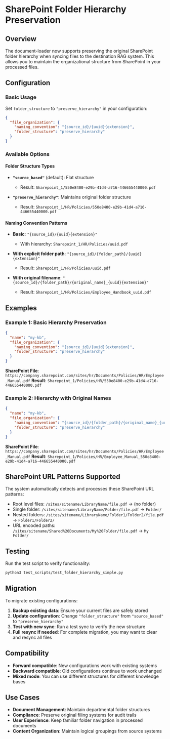 # SharePoint Folder Hierarchy Preservation

## Overview

The document-loader now supports preserving the original SharePoint folder hierarchy when syncing files to the destination RAG system. This allows you to maintain the organizational structure from SharePoint in your processed files.

## Configuration

### Basic Usage

Set `folder_structure` to `"preserve_hierarchy"` in your configuration:

```json
{
  "file_organization": {
    "naming_convention": "{source_id}/{uuid}{extension}",
    "folder_structure": "preserve_hierarchy"
  }
}
```

### Available Options

#### Folder Structure Types

- **`"source_based"`** (default): Flat structure
  - Result: `Sharepoint_1/550e8400-e29b-41d4-a716-446655440000.pdf`

- **`"preserve_hierarchy"`**: Maintains original folder structure
  - Result: `Sharepoint_1/HR/Policies/550e8400-e29b-41d4-a716-446655440000.pdf`

#### Naming Convention Patterns

- **Basic**: `"{source_id}/{uuid}{extension}"`
  - With hierarchy: `Sharepoint_1/HR/Policies/uuid.pdf`

- **With explicit folder path**: `"{source_id}/{folder_path}/{uuid}{extension}"`
  - Result: `Sharepoint_1/HR/Policies/uuid.pdf`

- **With original filename**: `"{source_id}/{folder_path}/{original_name}_{uuid}{extension}"`
  - Result: `Sharepoint_1/HR/Policies/Employee_Handbook_uuid.pdf`

## Examples

### Example 1: Basic Hierarchy Preservation

```json
{
  "name": "my-kb",
  "file_organization": {
    "naming_convention": "{source_id}/{uuid}{extension}",
    "folder_structure": "preserve_hierarchy"
  }
}
```

**SharePoint File**: `https://company.sharepoint.com/sites/hr/Documents/Policies/HR/Employee_Manual.pdf`
**Result**: `Sharepoint_1/Policies/HR/550e8400-e29b-41d4-a716-446655440000.pdf`

### Example 2: Hierarchy with Original Names

```json
{
  "name": "my-kb",
  "file_organization": {
    "naming_convention": "{source_id}/{folder_path}/{original_name}_{uuid}{extension}",
    "folder_structure": "preserve_hierarchy"
  }
}
```

**SharePoint File**: `https://company.sharepoint.com/sites/hr/Documents/Policies/HR/Employee_Manual.pdf`
**Result**: `Sharepoint_1/Policies/HR/Employee_Manual_550e8400-e29b-41d4-a716-446655440000.pdf`

## SharePoint URL Patterns Supported

The system automatically detects and processes these SharePoint URL patterns:

- Root level files: `/sites/sitename/LibraryName/file.pdf` → (no folder)
- Single folder: `/sites/sitename/LibraryName/Folder/file.pdf` → `Folder/`
- Nested folders: `/sites/sitename/LibraryName/Folder1/Folder2/file.pdf` → `Folder1/Folder2/`
- URL encoded paths: `/sites/sitename/Shared%20Documents/My%20Folder/file.pdf` → `My Folder/`

## Testing

Run the test script to verify functionality:

```bash
python3 test_scripts/test_folder_hierarchy_simple.py
```

## Migration

To migrate existing configurations:

1. **Backup existing data**: Ensure your current files are safely stored
2. **Update configuration**: Change `"folder_structure"` from `"source_based"` to `"preserve_hierarchy"`
3. **Test with new sync**: Run a test sync to verify the new structure
4. **Full resync if needed**: For complete migration, you may want to clear and resync all files

## Compatibility

- **Forward compatible**: New configurations work with existing systems
- **Backward compatible**: Old configurations continue to work unchanged
- **Mixed mode**: You can use different structures for different knowledge bases

## Use Cases

- **Document Management**: Maintain departmental folder structures
- **Compliance**: Preserve original filing systems for audit trails
- **User Experience**: Keep familiar folder navigation in processed documents
- **Content Organization**: Maintain logical groupings from source systems